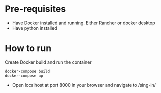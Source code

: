 # Pre-requisites

* Have Docker installed and running. Either Rancher or docker desktop
* Have python installed

# How to run

Create Docker build and run the container
```
docker-compose build
docker-compose up
```
* Open localhost at port 8000 in your browser and navigate to /sing-in/
